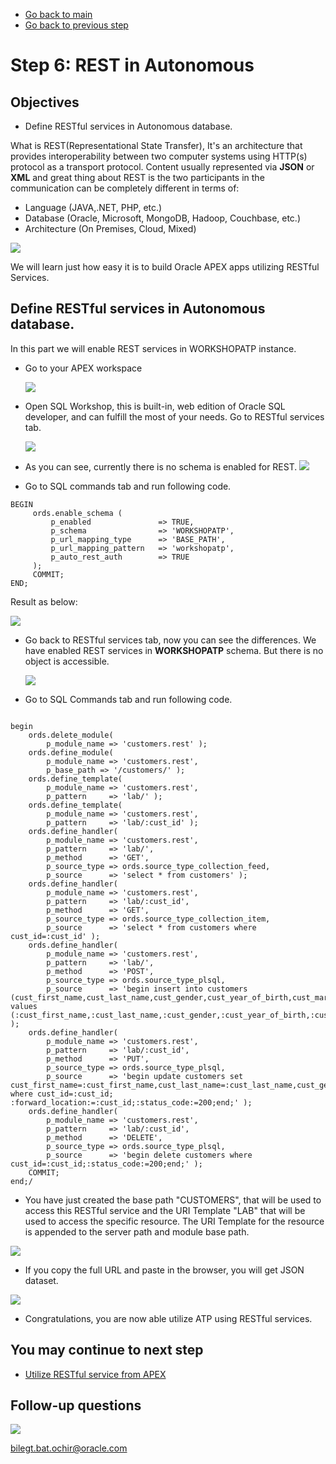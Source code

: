 - [Go back to main](/README.md)
- [Go back to previous step](step5.md)

# Step 6: REST in Autonomous
## Objectives
- Define RESTful services in Autonomous database.

What is REST(Representational State Transfer), It's an architecture that provides interoperability between two computer systems using HTTP(s) protocol as a transport protocol.
Content usually represented via **JSON** or **XML** and great thing about REST is the two participants in the communication can be completely different in terms of:
  - Language (JAVA,.NET, PHP, etc.)
  - Database (Oracle, Microsoft, MongoDB, Hadoop, Couchbase, etc.)
  - Architecture (On Premises, Cloud, Mixed)
  
 ![](/images/lab1/step6/0.rest.png)

We will learn just how easy it is to build Oracle APEX apps utilizing RESTful Services.

## Define RESTful services in Autonomous database.

In this part we will enable REST services in WORKSHOPATP instance.
- Go to your APEX workspace

  ![](/images/lab1/step4/1.apex-cont6.PNG)
  
- Open SQL Workshop, this is built-in, web edition of Oracle SQL developer, and can fulfill the most of your needs. Go to RESTful services tab.

  ![](/images/lab1/step6/1.sqldev.PNG)
  
- As you can see, currently there is no schema is enabled for REST.
  ![](/images/lab1/step6/1.sqldev-cont1.PNG)
- Go to SQL commands tab and run following code. 

```
BEGIN
     ords.enable_schema (
         p_enabled               => TRUE,
         p_schema                => 'WORKSHOPATP',
         p_url_mapping_type      => 'BASE_PATH',
         p_url_mapping_pattern   => 'workshopatp',
         p_auto_rest_auth        => TRUE
     );
     COMMIT;
END;
```
  
  Result as below:
  
  ![](/images/lab1/step6/1.sqldev-cont2.PNG)

- Go back to RESTful services tab, now you can see the differences. We have enabled REST services in **WORKSHOPATP** schema. But there is no object is accessible.

  ![](/images/lab1/step6/1.sqldev-cont3.PNG)

- Go to SQL Commands tab and run following code. 

```

begin
    ords.delete_module(
        p_module_name => 'customers.rest' );
    ords.define_module(
        p_module_name => 'customers.rest',
        p_base_path => '/customers/' );
    ords.define_template(
        p_module_name => 'customers.rest',
        p_pattern     => 'lab/' );
    ords.define_template(
        p_module_name => 'customers.rest',
        p_pattern     => 'lab/:cust_id' );
    ords.define_handler(
        p_module_name => 'customers.rest',
        p_pattern     => 'lab/',
        p_method      => 'GET',
        p_source_type => ords.source_type_collection_feed,
        p_source      => 'select * from customers' );
    ords.define_handler(
        p_module_name => 'customers.rest',
        p_pattern     => 'lab/:cust_id',
        p_method      => 'GET',
        p_source_type => ords.source_type_collection_item,
        p_source      => 'select * from customers where cust_id=:cust_id' );
    ords.define_handler(
        p_module_name => 'customers.rest',
        p_pattern     => 'lab/',
        p_method      => 'POST',
        p_source_type => ords.source_type_plsql,
        p_source      => 'begin insert into customers (cust_first_name,cust_last_name,cust_gender,cust_year_of_birth,cust_marital_status,cust_street_address,cust_postal_code,cust_city,cust_country,cust_main_phone_number,cust_income_level,cust_credit_limit,cust_email) values (:cust_first_name,:cust_last_name,:cust_gender,:cust_year_of_birth,:cust_marital_status,:cust_street_address,:cust_postal_code,:cust_city,:cust_country,:cust_main_phone_number,:cust_income_level,:cust_credit_limit,:cust_email);:forward_location:=:cust_id;:status_code:=201;end;' );
    ords.define_handler(
        p_module_name => 'customers.rest',
        p_pattern     => 'lab/:cust_id',
        p_method      => 'PUT',
        p_source_type => ords.source_type_plsql,
        p_source      => 'begin update customers set cust_first_name=:cust_first_name,cust_last_name=:cust_last_name,cust_gender=:cust_gender,cust_year_of_birth=:cust_year_of_birth,cust_marital_status=:cust_marital_status,cust_street_address=:cust_street_address,cust_postal_code=:cust_postal_code,cust_city=:cust_city,cust_country=:cust_country,cust_main_phone_number=:cust_main_phone_number,cust_income_level=:cust_income_level,cust_credit_limit=:cust_credit_limit,cust_email=:cust_email where cust_id=:cust_id; :forward_location:=:cust_id;:status_code:=200;end;' );
    ords.define_handler(
        p_module_name => 'customers.rest',
        p_pattern     => 'lab/:cust_id',
        p_method      => 'DELETE',
        p_source_type => ords.source_type_plsql,
        p_source      => 'begin delete customers where cust_id=:cust_id;:status_code:=200;end;' );
    COMMIT;
end;/
```
- You have just created the base path "CUSTOMERS", that will be used to access this RESTful service and the URI Template "LAB" that will be used to access the specific resource. The URI Template for the resource is appended to the server path and module base path.

![](/images/lab1/step6/1.sqldev-cont4.png)

- If you copy the full URL and paste in the browser, you will get JSON dataset. 

![](/images/lab1/step6/1.sqldev-cont5.PNG)

- Congratulations, you are now able utilize ATP using RESTful services.

## You may continue to next step 
- [Utilize RESTful service from APEX](step7.md)

## Follow-up questions

![](/images/bilegt.jpg)

[bilegt.bat.ochir@oracle.com](mailto:bilegt.bat.ochir@oracle.com)

